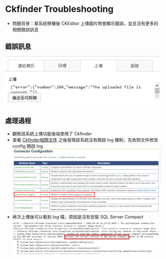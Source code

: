 # Ckfinder Troubleshooting

- 問題背景：某系統移機後 CKEditor 上傳圖片時會顯示錯誤，並且沒有更多的相關錯誤訊息

## 錯誤訊息

![](01.png)

## 處理過程

- 觀察該系統上傳功能後端使用了 Ckfinder
- 查看 [Ckfinder相關文件](https://ckeditor.com/docs/ckfinder/ckfinder3-net/debugging.html#debugging_log_file) 之後發現該系統沒有開啟 log 機制，先依照文件修改 config 開啟 log
![](02.png)
- 再次上傳後可以看到 log 檔，原因是沒有安裝 SQL Server Compact
![](03.png)
